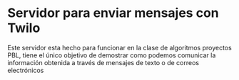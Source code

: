 # Servidor para enviar mensajes con Twilo


Este servidor esta hecho para funcionar en la clase de algoritmos proyectos PBL, tiene el único objetivo de demostrar como podemos comunicar la información obtenida a 
través de mensajes de texto o de correos electrónicos



